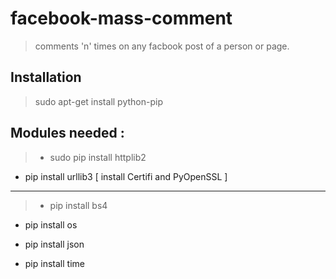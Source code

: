 # facebook-mass-comment

> comments 'n' times on any facbook post of a person or page.

## Installation

> sudo apt-get install python-pip

## Modules needed :

> - sudo pip install httplib2

- pip install urllib3 [ install Certifi and PyOpenSSL ]
--------------------------------------------------------------------------------------------------
>- pip install bs4

- pip install os

- pip install json

- pip install time


